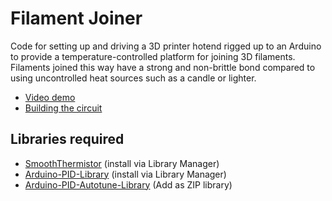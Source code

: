 # Filament Joiner

Code for setting up and driving a 3D printer hotend rigged up to an Arduino to provide a temperature-controlled platform for joining 3D filaments. Filaments joined this way have a strong and non-brittle bond compared to using uncontrolled heat sources such as a candle or lighter.

- [Video demo](https://youtu.be/rC_HjhM3sgA)
- [Building the circuit](https://www.randseq.org/2020/02/3d-printer-filament-joiner.html)

## Libraries required

- [SmoothThermistor](https://github.com/giannivh/SmoothThermistor) (install via Library Manager)
- [Arduino-PID-Library](https://github.com/br3ttb/Arduino-PID-Library/)  (install via Library Manager)
- [Arduino-PID-Autotune-Library](https://github.com/br3ttb/Arduino-PID-AutoTune-Library) (Add as ZIP library)